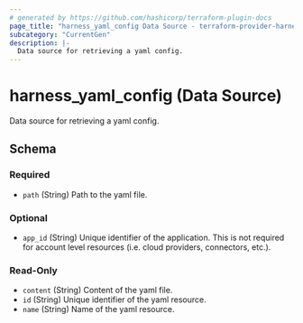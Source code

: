 ```yaml
---
# generated by https://github.com/hashicorp/terraform-plugin-docs
page_title: "harness_yaml_config Data Source - terraform-provider-harness"
subcategory: "CurrentGen"
description: |-
  Data source for retrieving a yaml config.
---
```


# harness_yaml_config (Data Source)

Data source for retrieving a yaml config.



<!-- schema generated by tfplugindocs -->
## Schema

### Required

- `path` (String) Path to the yaml file.

### Optional

- `app_id` (String) Unique identifier of the application. This is not required for account level resources (i.e. cloud providers, connectors, etc.).

### Read-Only

- `content` (String) Content of the yaml file.
- `id` (String) Unique identifier of the yaml resource.
- `name` (String) Name of the yaml resource.


